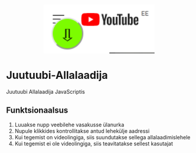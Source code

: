 <div>
  <p align="center">
    <img src="https://github.com/mmeest/Juutuubi-Allalaadija/blob/main/Down.png" width="300px">
  </p>
</div>

# Juutuubi-Allalaadija
Juutuubi Allalaadija JavaScriptis

## Funktsionaalsus

1. Luuakse nupp veebilehe vasakusse ülanurka
2. Nupule klikkides kontrollitakse antud lehekülje aadressi
3. Kui tegemist on videolingiga, siis suundutakse sellega allalaadimislehele
4. Kui tegemist ei ole videolingiga, siis teavitatakse sellest kasutajat
